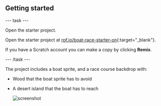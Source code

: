 ## Getting started

\--- task \---

Open the starter project.

Open the starter project at [rpf.io/boat-race-starter-on](https://rpf.io/boat-race-starter-on){:target="_blank"}.

If you have a Scratch account you can make a copy by clicking **Remix**.

\--- /task \---

The project includes a boat sprite, and a race course backdrop with:

- Wood that the boat sprite has to avoid
- A desert island that the boat has to reach
    
    ![screenshot](images/boat-starter.png)